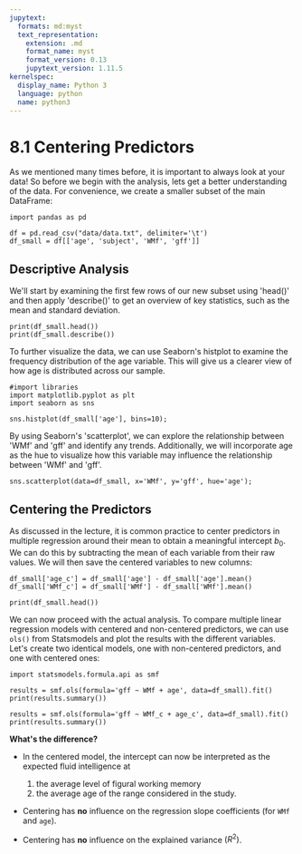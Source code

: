 ```yaml
---
jupytext:
  formats: md:myst
  text_representation:
    extension: .md
    format_name: myst
    format_version: 0.13
    jupytext_version: 1.11.5
kernelspec:
  display_name: Python 3
  language: python
  name: python3
---
```


# 8.1 Centering Predictors

As we mentioned many times before, it is important to always look at your data! So before we begin with the analysis, lets get a better understanding of the data. For convenience, we create a smaller subset of the main DataFrame:

```{code-cell}
import pandas as pd

df = pd.read_csv("data/data.txt", delimiter='\t')
df_small = df[['age', 'subject', 'WMf', 'gff']]
```

## Descriptive Analysis

We'll start by examining the first few rows of our new subset using 'head()' and then apply 'describe()' to get an overview of key statistics, such as the mean and standard deviation.

```{code-cell}
print(df_small.head())
print(df_small.describe())
```

To further visualize the data, we can use Seaborn's histplot to examine the frequency distribution of the age variable. This will give us a clearer view of how age is distributed across our sample.

```{code-cell}
#import libraries
import matplotlib.pyplot as plt
import seaborn as sns

sns.histplot(df_small['age'], bins=10);
```

By using Seaborn's 'scatterplot', we can explore the relationship between 'WMf' and 'gff' and identify any trends. Additionally, we will incorporate age as the hue to visualize how this variable may influence the relationship between 'WMf' and 'gff'.

```{code-cell}
sns.scatterplot(data=df_small, x='WMf', y='gff', hue='age');
```

## Centering the Predictors

As discussed in the lecture, it is common practice to center predictors in multiple regression around their mean to obtain a meaningful intercept $b_0$. We can do this by subtracting the mean of each variable from their raw values. We will then save the centered variables to new columns:

```{code-cell}
df_small['age_c'] = df_small['age'] - df_small['age'].mean()
df_small['WMf_c'] = df_small['WMf'] - df_small['WMf'].mean()

print(df_small.head())
```

We can now proceed with the actual analysis. To compare multiple linear regression models with centered and non-centered predictors, we can use `ols()` from Statsmodels and plot the results with the different variables. Let's create two identical models, one with non-centered predictors, and one with centered ones:

```{code-cell}
import statsmodels.formula.api as smf

results = smf.ols(formula='gff ~ WMf + age', data=df_small).fit()
print(results.summary())
```

```{code-cell}
results = smf.ols(formula='gff ~ WMf_c + age_c', data=df_small).fit()
print(results.summary())
```

**What's the difference?**

- In the centered model, the intercept can now be interpreted as the expected fluid intelligence at
  1. the average level of figural working memory
  2. the average age of the range considered in the study.

- Centering has **no** influence on the regression slope coefficients (for `WMf` and `age`).
- Centering has **no** influence on the explained variance $(R^2)$.

